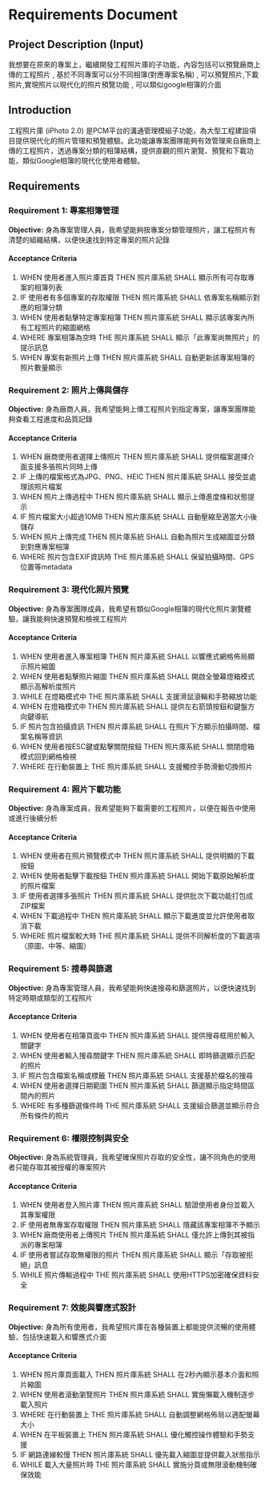 # Requirements Document

## Project Description (Input)

我想要在原來的專案上，繼續開發工程照片庫的子功能，內容包括可以預覽廠商上傳的工程照片 , 基於不同專案可以分不同相簿(對應專案名稱)
, 可以預覽照片,下載照片,實現照片以現代化的照片預覽功能 , 可以類似google相簿的介面

## Introduction

工程照片庫 (iPhoto
2.0) 是PCM平台的溝通管理模組子功能，為大型工程建設項目提供現代化的照片管理和預覽體驗。此功能讓專案團隊能夠有效管理來自廠商上傳的工程照片，透過專案分類的相簿結構，提供直觀的照片瀏覽、預覽和下載功能，類似Google相簿的現代化使用者體驗。

## Requirements

### Requirement 1: 專案相簿管理

**Objective:**
身為專案管理人員，我希望能夠按專案分類管理照片，讓工程照片有清楚的組織結構，以便快速找到特定專案的照片記錄

#### Acceptance Criteria

1. WHEN 使用者進入照片庫首頁 THEN 照片庫系統 SHALL 顯示所有可存取專案的相簿列表
2. IF 使用者有多個專案的存取權限 THEN 照片庫系統 SHALL 依專案名稱顯示對應的相簿分類
3. WHEN 使用者點擊特定專案相簿 THEN 照片庫系統 SHALL 顯示該專案內所有工程照片的縮圖網格
4. WHERE 專案相簿為空時 THE 照片庫系統 SHALL 顯示「此專案尚無照片」的提示訊息
5. WHEN 專案有新照片上傳 THEN 照片庫系統 SHALL 自動更新該專案相簿的照片數量顯示

### Requirement 2: 照片上傳與儲存

**Objective:** 身為廠商人員，我希望能夠上傳工程照片到指定專案，讓專案團隊能夠查看工程進度和品質記錄

#### Acceptance Criteria

1. WHEN 廠商使用者選擇上傳照片 THEN 照片庫系統 SHALL 提供檔案選擇介面支援多張照片同時上傳
2. IF 上傳的檔案格式為JPG、PNG、HEIC THEN 照片庫系統 SHALL 接受並處理該照片檔案
3. WHEN 照片上傳過程中 THEN 照片庫系統 SHALL 顯示上傳進度條和狀態提示
4. IF 照片檔案大小超過10MB THEN 照片庫系統 SHALL 自動壓縮至適當大小後儲存
5. WHEN 照片上傳完成 THEN 照片庫系統 SHALL 自動為照片生成縮圖並分類到對應專案相簿
6. WHERE 照片包含EXIF資訊時 THE 照片庫系統 SHALL 保留拍攝時間、GPS位置等metadata

### Requirement 3: 現代化照片預覽

**Objective:**
身為專案團隊成員，我希望有類似Google相簿的現代化照片瀏覽體驗，讓我能夠快速預覽和檢視工程照片

#### Acceptance Criteria

1. WHEN 使用者進入專案相簿 THEN 照片庫系統 SHALL 以響應式網格佈局顯示照片縮圖
2. WHEN 使用者點擊照片縮圖 THEN 照片庫系統 SHALL 開啟全螢幕燈箱模式顯示高解析度照片
3. WHILE 在燈箱模式中 THE 照片庫系統 SHALL 支援滑鼠滾輪和手勢縮放功能
4. WHEN 在燈箱模式中 THEN 照片庫系統 SHALL 提供左右箭頭按鈕和鍵盤方向鍵導航
5. IF 照片包含拍攝資訊 THEN 照片庫系統 SHALL 在照片下方顯示拍攝時間、檔案名稱等資訊
6. WHEN 使用者按ESC鍵或點擊關閉按鈕 THEN 照片庫系統 SHALL 關閉燈箱模式回到網格檢視
7. WHERE 在行動裝置上 THE 照片庫系統 SHALL 支援觸控手勢滑動切換照片

### Requirement 4: 照片下載功能

**Objective:** 身為專案成員，我希望能夠下載需要的工程照片，以便在報告中使用或進行後續分析

#### Acceptance Criteria

1. WHEN 使用者在照片預覽模式中 THEN 照片庫系統 SHALL 提供明顯的下載按鈕
2. WHEN 使用者點擊下載按鈕 THEN 照片庫系統 SHALL 開始下載原始解析度的照片檔案
3. IF 使用者選擇多張照片 THEN 照片庫系統 SHALL 提供批次下載功能打包成ZIP檔案
4. WHEN 下載過程中 THEN 照片庫系統 SHALL 顯示下載進度並允許使用者取消下載
5. WHERE 照片檔案較大時 THE 照片庫系統 SHALL 提供不同解析度的下載選項（原圖、中等、縮圖）

### Requirement 5: 搜尋與篩選

**Objective:** 身為專案管理人員，我希望能夠快速搜尋和篩選照片，以便快速找到特定時期或類型的工程照片

#### Acceptance Criteria

1. WHEN 使用者在相簿頁面中 THEN 照片庫系統 SHALL 提供搜尋框用於輸入關鍵字
2. WHEN 使用者輸入搜尋關鍵字 THEN 照片庫系統 SHALL 即時篩選顯示匹配的照片
3. IF 照片包含檔案名稱或標籤 THEN 照片庫系統 SHALL 支援基於檔名的搜尋
4. WHEN 使用者選擇日期範圍 THEN 照片庫系統 SHALL 篩選顯示指定時間區間內的照片
5. WHERE 有多種篩選條件時 THE 照片庫系統 SHALL 支援組合篩選並顯示符合所有條件的照片

### Requirement 6: 權限控制與安全

**Objective:**
身為系統管理員，我希望確保照片存取的安全性，讓不同角色的使用者只能存取其被授權的專案照片

#### Acceptance Criteria

1. WHEN 使用者登入照片庫 THEN 照片庫系統 SHALL 驗證使用者身份並載入其專案權限
2. IF 使用者無專案存取權限 THEN 照片庫系統 SHALL 隱藏該專案相簿不予顯示
3. WHEN 廠商使用者上傳照片 THEN 照片庫系統 SHALL 僅允許上傳到其被指派的專案相簿
4. IF 使用者嘗試存取無權限的照片 THEN 照片庫系統 SHALL 顯示「存取被拒絕」訊息
5. WHILE 照片傳輸過程中 THE 照片庫系統 SHALL 使用HTTPS加密確保資料安全

### Requirement 7: 效能與響應式設計

**Objective:**
身為所有使用者，我希望照片庫在各種裝置上都能提供流暢的使用體驗，包括快速載入和響應式介面

#### Acceptance Criteria

1. WHEN 照片庫頁面載入 THEN 照片庫系統 SHALL 在2秒內顯示基本介面和照片縮圖
2. WHEN 使用者滾動瀏覽照片 THEN 照片庫系統 SHALL 實施懶載入機制逐步載入照片
3. WHERE 在行動裝置上 THE 照片庫系統 SHALL 自動調整網格佈局以適配螢幕大小
4. WHEN 在平板裝置上 THEN 照片庫系統 SHALL 優化觸控操作體驗和手勢支援
5. IF 網路連線較慢 THEN 照片庫系統 SHALL 優先載入縮圖並提供載入狀態指示
6. WHILE 載入大量照片時 THE 照片庫系統 SHALL 實施分頁或無限滾動機制確保效能
